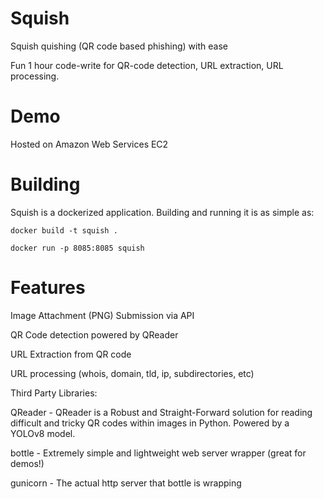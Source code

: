 # Squish
Squish quishing (QR code based phishing) with ease

Fun 1 hour code-write for QR-code detection, URL extraction, URL processing.

# Demo

Hosted on Amazon Web Services EC2

# Building

Squish is a dockerized application. Building and running it is as simple as:

`docker build -t squish .`

`docker run -p 8085:8085 squish`

# Features

Image Attachment (PNG) Submission via API

QR Code detection powered by QReader

URL Extraction from QR code

URL processing (whois, domain, tld, ip, subdirectories, etc)


Third Party Libraries:

QReader - QReader is a Robust and Straight-Forward solution for reading difficult and tricky QR codes within images in Python. Powered by a YOLOv8 model.

bottle - Extremely simple and lightweight web server wrapper (great for demos!)

gunicorn - The actual http server that bottle is wrapping

